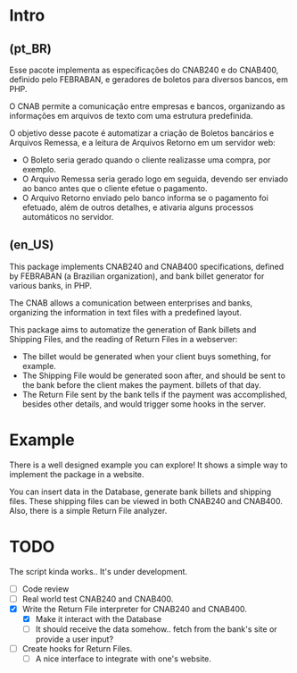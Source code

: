 # Intro

## (pt_BR)

Esse pacote implementa as especificações do CNAB240 e do CNAB400, definido pelo
FEBRABAN, e geradores de boletos para diversos bancos, em PHP.

O CNAB permite a comunicação entre empresas e bancos, organizando as informações
em arquivos de texto com uma estrutura predefinida.

O objetivo desse pacote é automatizar a criação de Boletos bancários e Arquivos
Remessa, e a leitura de Arquivos Retorno em um servidor web:

- O Boleto seria gerado quando o cliente realizasse uma compra, por exemplo.
- O Arquivo Remessa seria gerado logo em seguida, devendo ser enviado ao banco
  antes que o cliente efetue o pagamento.
- O Arquivo Retorno enviado pelo banco informa se o pagamento foi efetuado, além
  de outros detalhes, e ativaria alguns processos automáticos no servidor.


## (en_US)

This package implements CNAB240 and CNAB400 specifications, defined by FEBRABAN
(a Brazilian organization), and bank billet generator for various banks, in PHP.

The CNAB allows a comunication between enterprises and banks, organizing the
information in text files with a predefined layout.

This package aims to automatize the generation of Bank billets and Shipping
Files, and the reading of Return Files in a webserver:

- The billet would be generated when your client buys something, for example.
- The Shipping File would be generated soon after, and should be sent to the
  bank before the client makes the payment.
  billets of that day.
- The Return File sent by the bank tells if the payment was accomplished,
  besides other details, and would trigger some hooks in the server.


# Example

There is a well designed example you can explore! It shows a simple way to
implement the package in a website.

You can insert data in the Database, generate bank billets and shipping files.
These shipping files can be viewed in both CNAB240 and CNAB400. Also, there is
a simple Return File analyzer.


# TODO

The script kinda works.. It's under development.

- [ ] Code review
- [ ] Real world test CNAB240 and CNAB400.
- [x] Write the Return File interpreter for CNAB240 and CNAB400.
  - [x] Make it interact with the Database
  - [ ] It should receive the data somehow.. fetch from the bank's site or
    provide a user input?
- [ ] Create hooks for Return Files.
  - [ ] A nice interface to integrate with one's website.
